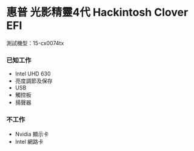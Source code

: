 # 惠普 光影精靈4代 Hackintosh Clover EFI
測試機型：15-cx0074tx
### 已知工作
- Intel UHD 630
- 亮度調節及保存
- USB
- 觸控板
- 揚聲器
### 不工作
- Nvidia 顯示卡
- Intel 網路卡
